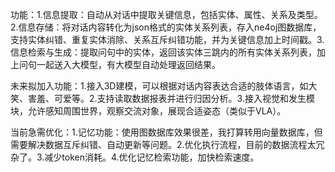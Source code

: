 功能：1.信息提取：自动从对话中提取关键信息，包括实体、属性、关系及类型。2.信息存储：将对话内容转化为json格式的实体关系列表，存入ne4oj图数据库，支持实体纠错、重复实体消除、关系互斥纠错功能，并为关键信息加上时间戳。3.信息检索与生成：提取问句中的实体，返回该实体三跳内的所有实体关系列表，加上问句一起送入大模型，有大模型自动处理返回结果。

未来拟加入功能：1.接入3D建模，可以根据对话内容表达合适的肢体语言，如大笑、害羞、可爱等。2.支持读取数据报表并进行归因分析。3.接入视觉和发生模块，允许感知周围世界，观察交流对象，展现合适姿态（类似于VLA）。

当前急需优化：1.记忆功能：使用图数据库效果很差，我打算转用向量数据库，但需要解决数据互斥纠错、自动更新等问题。2.优化执行流程，目前的数据流程太冗杂了。3.减少token消耗。4.优化记忆检索功能，加快检索速度。
